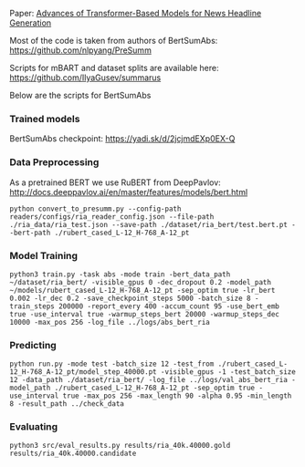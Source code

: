 
Paper: [Advances of Transformer-Based Models for News Headline Generation](https://arxiv.org/abs/2007.05044)

Most of the code is taken from authors of BertSumAbs: https://github.com/nlpyang/PreSumm

Scripts for mBART and dataset splits are available here: https://github.com/IlyaGusev/summarus

Below are the scripts for BertSumAbs

### Trained models

BertSumAbs checkpoint: https://yadi.sk/d/2jcjmdEXp0EX-Q


### Data Preprocessing

As a pretrained BERT we use RuBERT from DeepPavlov: http://docs.deeppavlov.ai/en/master/features/models/bert.html

```
python convert_to_presumm.py --config-path readers/configs/ria_reader_config.json --file-path ./ria_data/ria_test.json --save-path ./dataset/ria_bert/test.bert.pt --bert-path ./rubert_cased_L-12_H-768_A-12_pt
```
### Model Training

```
python3 train.py -task abs -mode train -bert_data_path ~/dataset/ria_bert/ -visible_gpus 0 -dec_dropout 0.2 -model_path ~/models/rubert_cased_L-12_H-768_A-12_pt -sep_optim true -lr_bert 0.002 -lr_dec 0.2 -save_checkpoint_steps 5000 -batch_size 8 -train_steps 200000 -report_every 400 -accum_count 95 -use_bert_emb true -use_interval true -warmup_steps_bert 20000 -warmup_steps_dec 10000 -max_pos 256 -log_file ../logs/abs_bert_ria
```

### Predicting

```
python run.py -mode test -batch_size 12 -test_from ./rubert_cased_L-12_H-768_A-12_pt/model_step_40000.pt -visible_gpus -1 -test_batch_size 12 -data_path ./dataset/ria_bert/ -log_file ../logs/val_abs_bert_ria -model_path ./rubert_cased_L-12_H-768_A-12_pt -sep_optim true -use_interval true -max_pos 256 -max_length 90 -alpha 0.95 -min_length 8 -result_path ../check_data
```

### Evaluating

```
python3 src/eval_results.py results/ria_40k.40000.gold results/ria_40k.40000.candidate
```
